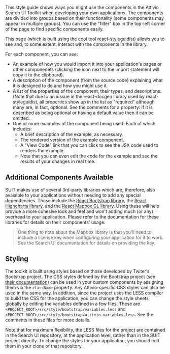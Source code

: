 This style guide shows ways you might use the components in the Attivio
Search UI Toolkit when developing your own applications. The components
are divided into groups based on their functionality (some components may
appear in multiple groups). You can use the "filter" box in the top-left
corner of the page to find specific components easily.

This page (which is built using the cool tool [react-styleguidist](https://github.com/styleguidist/react-styleguidist))
allows you to see and, to some extent, interact with the components in the library.

For each component, you can see:
* An example of how you would import it into your application's pages or other
componenets (clicking the icon next to the import statement will copy it to the clipboard).
* A description of the component (from the source code) explaining what it is
designed to do and how you might use it.
* A list of the properties of the component, their types, and descriptions. (Note that
due to an iussue in the react-docgen library used by react-styleguidist, all properties
show up in the list as "required" although many are, in fact, optional. See the comments
for a property: if it is described as being optional or having a default value then
it can be omitted.
* One or more examples of the component being used. Each of which includes:
    * A brief description of the example, as necessary.
    * The rendered version of the example component.
    * A "View Code" link that you can click to see the JSX code used to renders the example.
    * Note that you can even edit the code for the example and see the results of your changes in real time.

## Additional Components Available

SUIT makes use of several 3rd-party libraries which are, therefore, also avaialble to your
applications without needing to add any special dependencies. These include the
[React Bootstrap library](https://react-bootstrap.github.io/), the
[React Highcharts library](https://github.com/kirjs/react-highcharts), and the
[React Mapbox GL library](https://github.com/alex3165/react-mapbox-gl).
Using these will help provide a more cohesive look and feel and won't adding much (or any)
overhead to your application. Please refer to the documentation for these libraries for
details on their components' usage.

> One thing to note about the Mapbox library is that you'll need to include a license
> key when configuring your application for it to work. See the Search UI documentation
> for details on providing the key.

## Styling

The toolkit is built using styles based on those developed by Twiter’s Bootstrap project. The CSS styles defined by the Bootstrap project (see [their documentation](http://getbootstrap.com/)) can be used in your custom components by assigning them via the `className` property. Any Attivio-specific CSS styles can also be used in the same way. In addition, since the project uses the LESS compiler to build the CSS for the application, you can change the style sheets globally by editing the variables defined in a few files. These are `<PROJECT_ROOT>/src/style/bootstrap/variables.less` and `<PROJECT_ROOT>/src/style/bootstrap/attivio-variables.less`. See the comments in these files for more details.

Note that for maximum flexibility, the LESS files for the project are contained in the Search UI repository, at the application level, rather than in the SUIT project directly. To change the styles for your application, you should edit them in your clone of that repository.

